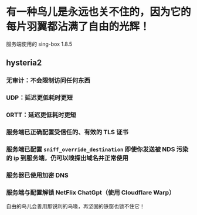 # 有一种鸟儿是永远也关不住的，因为它的每片羽翼都沾满了自由的光辉！

服务端使用的 sing-box 1.8.5

## hysteria2

### 无审计：不会限制访问任何东西
### UDP：延迟更低耗时更短
### 0RTT：延迟更低耗时更短
### 服务端已正确配置受信任的、有效的 TLS 证书
### 服务端已配置 ```sniff_override_destination``` 即使你发送被 NDS 污染的 ip 到服务端，仍可以嗅探出域名并正常使用
### 服务器已使用加密 DNS
### 服务端与配置解锁 NetFlix ChatGpt（使用 Cloudflare Warp）







自由的鸟儿会善用那锐利的鸟喙，再坚固的铁窗也锁不住它！
